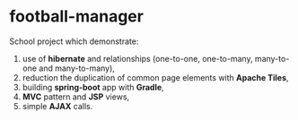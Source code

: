# football-manager
School project which demonstrate:
1. use of **hibernate** and relationships (one-to-one, one-to-many, many-to-one and many-to-many),
2. reduction the duplication of common page elements with **Apache Tiles**,
3. building **spring-boot** app with **Gradle**,
4. **MVC** pattern and **JSP** views,
5. simple **AJAX** calls. 
